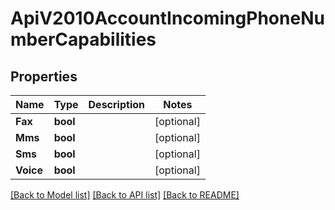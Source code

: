 # ApiV2010AccountIncomingPhoneNumberCapabilities

## Properties

Name | Type | Description | Notes
------------ | ------------- | ------------- | -------------
**Fax** | **bool** |  |[optional] 
**Mms** | **bool** |  |[optional] 
**Sms** | **bool** |  |[optional] 
**Voice** | **bool** |  |[optional] 

[[Back to Model list]](../README.md#documentation-for-models) [[Back to API list]](../README.md#documentation-for-api-endpoints) [[Back to README]](../README.md)


